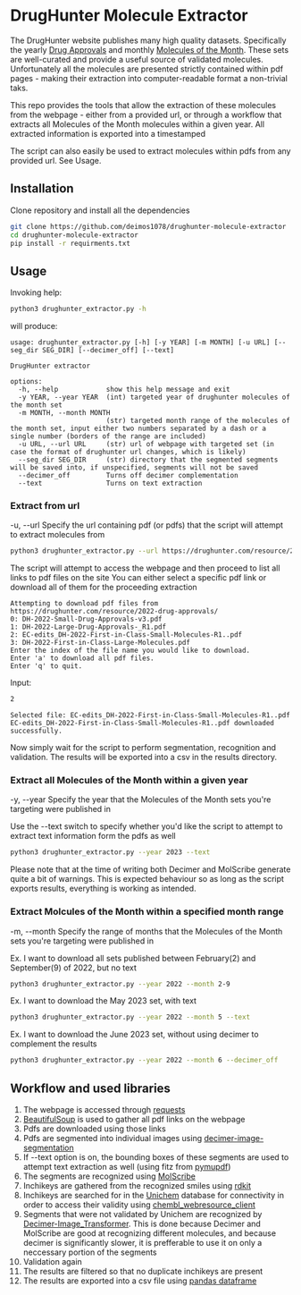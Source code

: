 # DrugHunter Molecule Extractor

The DrugHunter website publishes many high quality datasets. Specifically
the yearly [Drug Approvals](https://drughunter.com/resource_category/approved-drug-reviews/) and monthly [Molecules of the Month](https://drughunter.com/molecules-of-the-month/). These sets are well-curated and provide a useful source of validated molecules. Unfortunately
all the molecules are presented strictly contained within pdf pages - making their extraction into computer-readable format a non-trivial taks.

This repo provides the tools that allow the extraction of these molecules from the webpage - either from a provided url,
or through a workflow that extracts all Molecules of the Month molecules within a given year. All extracted information is exported into
a timestamped 

The script can also easily be used to extract molecules within pdfs from any provided url. See Usage.

## Installation

Clone repository and install all the dependencies
```bash
git clone https://github.com/deimos1078/drughunter-molecule-extractor
cd drughunter-molecule-extractor
pip install -r requirments.txt
```

## Usage

Invoking help:
```bash
python3 drughunter_extractor.py -h
```
will produce:
```text
usage: drughunter_extractor.py [-h] [-y YEAR] [-m MONTH] [-u URL] [--seg_dir SEG_DIR] [--decimer_off] [--text]

DrugHunter extractor

options:
  -h, --help            show this help message and exit
  -y YEAR, --year YEAR  (int) targeted year of drughunter molecules of the month set
  -m MONTH, --month MONTH
                        (str) targeted month range of the molecules of the month set, input either two numbers separated by a dash or a single number (borders of the range are included)
  -u URL, --url URL     (str) url of webpage with targeted set (in case the format of drughunter url changes, which is likely)
  --seg_dir SEG_DIR     (str) directory that the segmented segments will be saved into, if unspecified, segments will not be saved
  --decimer_off         Turns off decimer complementation
  --text                Turns on text extraction
```


### Extract from url

-u, --url  Specify the url containing pdf (or pdfs) that the script will attempt to extract molecules from 

```bash
python3 drughunter_extractor.py --url https://drughunter.com/resource/2022-drug-approvals/
```

The script will attempt to access the webpage and then proceed to list all links to pdf files on the site
You can either select a specific pdf link or download all of them for the proceeding extraction


```text
Attempting to download pdf files from https://drughunter.com/resource/2022-drug-approvals/
0: DH-2022-Small-Drug-Approvals-v3.pdf
1: DH-2022-Large-Drug-Approvals-_R1.pdf
2: EC-edits_DH-2022-First-in-Class-Small-Molecules-R1..pdf
3: DH-2022-First-in-Class-Large-Molecules.pdf
Enter the index of the file name you would like to download.
Enter 'a' to download all pdf files.
Enter 'q' to quit.
```
 
Input:
```bash
2
```

```text
Selected file: EC-edits_DH-2022-First-in-Class-Small-Molecules-R1..pdf
EC-edits_DH-2022-First-in-Class-Small-Molecules-R1..pdf downloaded successfully.
```

Now simply wait for the script to perform segmentation, recognition and validation.
The results will be exported into a csv in the results directory.

### Extract all Molecules of the Month within a given year

-y, --year Specify the year that the Molecules of the Month sets you're targeting were published in

Use the --text switch to specify whether you'd like the script to attempt to extract text information form the pdfs as well

```bash
python3 drughunter_extractor.py --year 2023 --text
```

Please note that at the time of writing both Decimer and MolScribe generate quite a bit of warnings.
This is expected behaviour so as long as the script exports results, everything is working as intended.

### Extract Molcules of the Month within a specified month range

-m, --month Specify the range of months that the Molecules of the Month sets you're targeting were published in


Ex. I want to download all sets published between February(2) and September(9) of 2022, but no text
```bash
python3 drughunter_extractor.py --year 2022 --month 2-9
```

Ex. I want to download the May 2023 set, with text
```bash
python3 drughunter_extractor.py --year 2022 --month 5 --text
```

Ex. I want to download the June 2023 set, without using decimer to complement the results
```bash
python3 drughunter_extractor.py --year 2022 --month 6 --decimer_off
```

## Workflow and used libraries

1) The webpage is accessed through [requests](https://pypi.org/project/requests/)
2) [BeautifulSoup](https://pypi.org/project/beautifulsoup4/) is used to gather all pdf links on the webpage
3) Pdfs are downloaded using those links
4) Pdfs are segmented into individual images using [decimer-image-segmentation](https://github.com/Kohulan/DECIMER-Image-Segmentation/tree/master)
5) If --text option is on, the bounding boxes of these segments are used to attempt text extraction as well (using fitz from [pymupdf](https://pymupdf.readthedocs.io/en/latest/module.html))
6) The segments are recognized using [MolScribe](https://github.com/thomas0809/MolScribe)
7) Inchikeys are gathered from the recognized smiles using [rdkit](https://www.rdkit.org/)
8) Inchikeys are searched for in the [Unichem](https://www.ebi.ac.uk/unichem/) database for connectivity in order to access their validity using [chembl_webresource_client](https://github.com/chembl/chembl_webresource_client)
9) Segments that were not validated by Unichem are recognized by [Decimer-Image_Transformer](https://github.com/Kohulan/DECIMER-Image_Transformer). This is done because Decimer and MolScribe are good at recognizing different molecules, and because decimer is significantly slower, it is prefferable
to use it on only a neccessary portion of the segments
10) Validation again
11) The results are filtered so that no duplicate inchikeys are present
12) The results are exported into a csv file using [pandas dataframe](https://pandas.pydata.org/)

